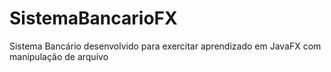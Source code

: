 # SistemaBancarioFX
Sistema Bancário desenvolvido para exercitar aprendizado em JavaFX com manipulação de arquivo